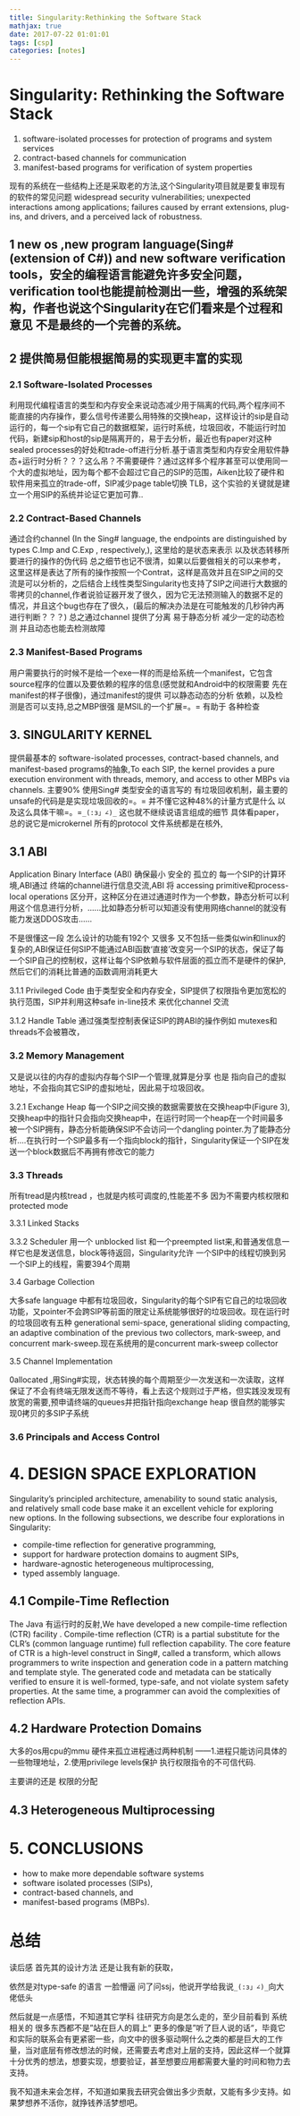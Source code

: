 ```yaml
---
title: Singularity:Rethinking the Software Stack
mathjax: true
date: 2017-07-22 01:01:01
tags: [csp]
categories: [notes]
---
```


# Singularity: Rethinking the Software Stack

1. software-isolated processes for protection of programs and system services
2. contract-based channels for communication
3. manifest-based programs for verification of system properties

现有的系统在一些结构上还是采取老的方法,这个Singularity项目就是要复审现有的软件的常见问题 widespread security vulnerabilities; unexpected interactions among applications; failures caused by errant extensions, plug-ins, and drivers, and a perceived lack of robustness.

## 1 new os ,new program language(Sing#(extension of C#)) and new software verification tools，安全的编程语言能避免许多安全问题，verification tool也能提前检测出一些，增强的系统架构，作者也说这个Singularity在它们看来是个过程和意见 不是最终的一个完善的系统。

## 2 提供简易但能根据简易的实现更丰富的实现

### 2.1 Software-Isolated Processes

利用现代编程语言的类型和内存安全来说动态减少用于隔离的代码,两个程序间不能直接的内存操作，要么信号传递要么用特殊的交换heap，这样设计的sip是自动运行的，每一个sip有它自己的数据框架，运行时系统，垃圾回收，不能运行时加代码，新建sip和host的sip是隔离开的，易于去分析，最近也有paper对这种sealed processes的好处和trade-off进行分析.基于语言类型和内存安全用软件静态+运行时分析？？？这么吊？不需要硬件？通过这样多个程序甚至可以使用同一个大的虚拟地址，因为每个都不会超过它自己的SIP的范围，Aiken比较了硬件和软件用来孤立的trade-off，SIP减少page table切换 TLB，这个实验的关键就是建立一个用SIP的系统并论证它更加可靠..

### 2.2 Contract-Based Channels

通过合约channel (In the Sing# language, the endpoints are distinguished by types C.Imp and C.Exp , respectively,), 这里给的是状态来表示 以及状态转移所要进行的操作的伪代码 总之细节也记不很清，如果以后要做相关的可以来参考，这里这样是表达了所有的操作按照一个Contrat，这样是高效并且在SIP之间的交流是可以分析的，之后结合上线性类型Singularity也支持了SIP之间进行大数据的零拷贝的channel,作者说验证器开发了很久，因为它无法预测输入的数据不足的情况，并且这个bug也存在了很久，(最后的解决办法是在可能触发的几秒钟内再进行判断？？？) 总之通过channel 提供了分离 易于静态分析 减少一定的动态检测  并且动态也能去检测故障

### 2.3 Manifest-Based Programs

用户需要执行的时候不是给一个exe一样的而是给系统一个manifest，它包含source程序的位置以及要依赖的程序的信息(感觉就和Android中的权限需要 先在manifest的样子很像)，通过manifest的提供 可以静态动态的分析 依赖，以及检测是否可以支持,总之MBP很强 是MSIL的一个扩展=。= 有助于 各种检查

## 3. SINGULARITY KERNEL

提供最基本的 software-isolated processes, contract-based channels, and manifest-based programs的抽象,To each SIP, the kernel provides a pure execution environment with threads, memory, and access to other MBPs via channels. 主要90% 使用Sing# 类型安全的语言写的 有垃圾回收机制，最主要的unsafe的代码是是实现垃圾回收的=。= 并不懂它这种48%的计量方式是什么 以及这么具体干嘛=。=`_(:з」∠)_` 这也就不继续说语言组成的细节 具体看paper，总的说它是microkernel 所有的protocol 文件系统都是在核外,

## 3.1 ABI

Application Binary Interface (ABI) 确保最小 安全的 孤立的 每一个SIP的计算环境,ABI通过 终端的channel进行信息交流,ABI 将 accessing primitive和process-local operations 区分开，这种区分在进过通道时作为一个参数，静态分析可以利用这个信息进行分析，......比如静态分析可以知道没有使用网络channel的就没有能力发送DDOS攻击......

不是很懂这一段 怎么设计的功能有192个 又很多 又不包括一些类似win和linux的复杂的,ABI保证任何SIP不能通过ABI函数‘直接’改变另一个SIP的状态，保证了每一个SIP自己的控制权，这样让每个SIP依赖与软件层面的孤立而不是硬件的保护,然后它们的消耗比普通的函数调用消耗更大

3.1.1 Privileged Code 由于类型安全和内存安全，SIP提供了权限指令更加宽松的 执行范围，SIP并利用这种safe in-line技术 来优化channel 交流

3.1.2 Handle Table 通过强类型控制表保证SIP的跨ABI的操作例如 mutexes和threads不会被篡改，

### 3.2 Memory Management

又是说以往的内存的虚拟内存每个SIP一个管理,就算是分享 也是 指向自己的虚拟地址，不会指向其它SIP的虚拟地址，因此易于垃圾回收。

3.2.1 Exchange Heap 每一个SIP之间交换的数据需要放在交换heap中(Figure 3),交换heap中的指针只会指向交换heap中，在运行时同一个heap在一个时间最多被一个SIP拥有，静态分析能确保SIP不会访问一个dangling pointer.为了能静态分析....在执行时一个SIP最多有一个指向block的指针，Singularity保证一个SIP在发送一个block数据后不再拥有修改它的能力

### 3.3 Threads

所有tread是内核tread ，也就是内核可调度的,性能差不多 因为不需要内核权限和protected mode

3.3.1 Linked Stacks

3.3.2 Scheduler 用一个 unblocked list 和一个preempted list来,和普通发信息一样它也是发送信息，block等待返回，Singularity允许 一个SIP中的线程切换到另一个SIP上的线程，需要394个周期

3.4 Garbage Collection

大多safe language 中都有垃圾回收，Singularity的每个SIP有它自己的垃圾回收功能，又pointer不会跨SIP等前面的限定让系统能够很好的垃圾回收。现在运行时的垃圾回收有五种 generational semi-space, generational sliding compacting, an adaptive combination of the previous two collectors, mark-sweep, and concurrent mark-sweep.现在系统用的是concurrent mark-sweep collector

3.5 Channel Implementation

0allocated ,用Sing#实现，状态转换的每个周期至少一次发送和一次读取，这样保证了不会有终端无限发送而不等待，看上去这个规则过于严格，但实践没发现有放宽的需要,预申请终端的queues并把指针指向exchange heap 很自然的能够实现0拷贝的多SIP子系统

### 3.6 Principals and Access Control

# 4. DESIGN SPACE EXPLORATION

 Singularity’s principled architecture, amenability to sound static analysis, and relatively small code base make it an excellent vehicle for exploring new options. In the following subsections, we describe four explorations in Singularity:

* compile-time reflection for generative programming, 
* support for hardware protection domains to augment SIPs, 
* hardware-agnostic heterogeneous multiprocessing, 
* typed assembly language.

## 4.1 Compile-Time Reflection

The Java 有运行时的反射,We have developed a new compile-time reflection (CTR) facility . Compile-time reflection (CTR) is a partial substitute for the CLR’s (common language runtime) full reflection capability. The core feature of CTR is a high-level construct in Sing#, called a transform, which allows programmers to write inspection and generation code in a pattern matching and template style. The generated code and metadata can be statically verified to ensure it is well-formed, type-safe, and not violate system safety properties. At the same time, a programmer can avoid the complexities of reflection APIs.

## 4.2 Hardware Protection Domains

大多的os用cpu的mmu 硬件来孤立进程通过两种机制 ——1.进程只能访问具体的一些物理地址，2.使用privilege levels保护 执行权限指令的不可信代码.

主要讲的还是 权限的分配


## 4.3 Heterogeneous Multiprocessing

# 5. CONCLUSIONS

* how to make more dependable software systems
* software isolated processes (SIPs), 
* contract-based channels, and 
* manifest-based programs (MBPs).

# 总结

读后感 首先其的设计方法 还是让我有新的获取，

依然是对type-safe 的语言 一脸懵逼 问了问ssj，他说开学给我说` _(:з」∠)_ `向大佬低头

然后就是一点感悟，不知道其它学科 往研究方向是怎么走的，至少目前看到 系统相关的 很多东西都不是”站在巨人的肩上“ 更多的像是”听了巨人说的话“，毕竟它和实际的联系会有更紧密一些，向文中的很多驱动啊什么之类的都是巨大的工作量，当对底层有修改想法的时候，还需要去考虑对上层的支持，因此这样一个就算十分优秀的想法，想要实现，想要验证，甚至想要应用都需要大量的时间和物力去支持。

我不知道未来会怎样，不知道如果我去研究会做出多少贡献，又能有多少支持。如果梦想养不活你，就挣钱养活梦想吧。

